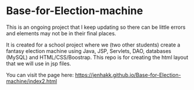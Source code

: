 # Base-for-Election-machine
 
 This is an ongoing project that I keep updating so there can be little errors and elements may not be in their final places.  

It is created for a school project where we (two other students) create a fantasy election machine using Java, JSP, Servlets, DAO, databases (MySQL) and HTML/CSS/Boostrap. This repo is for creating the html layout that we will use in jsp files.


You can visit the page here: https://jenhakk.github.io/Base-for-Election-machine/index2.html

